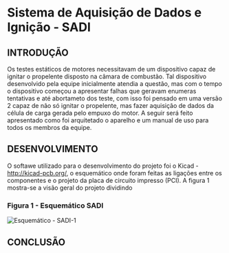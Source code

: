 # Sistema de Aquisição de Dados e Ignição - SADI

## INTRODUÇÃO

Os testes estáticos de motores necessitavam de um dispositivo capaz de ignitar o propelente disposto na câmara de combustão. Tal dispositivo desenvolvido pela equipe inicialmente atendia a questão, mas com o tempo o dispositivo começou a apresentar falhas que geravam enumeras tentativas e até abortameto dos teste, com isso foi pensado em uma versão 2 capaz de não só ignitar o propelente, mas fazer aquisição de dados da célula de carga gerada pelo empuxo do motor. 
A seguir será feito apresentado como foi arquitetado o aparelho e um manual de uso para todos os membros da equipe.


## DESENVOLVIMENTO

O softawe utilizado para o desenvolvimento do projeto foi o Kicad -  http://kicad-pcb.org/, o esquemático onde foram feitas as ligações entre os componentes e o projeto da placa de circuito impresso (PCI). A figura 1 mostra-se a visão geral do projeto dividindo


### Figura 1 -  Esquemático SADI

![Esquemático - SADI-1](https://user-images.githubusercontent.com/42541528/56308829-977d5f80-611e-11e9-9ec7-5395275f1504.png)

## CONCLUSÃO


